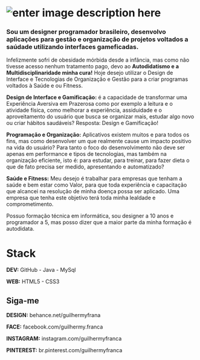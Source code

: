 # ![enter image description here](https://s1.imghub.io/m63Bk.jpg)

### Sou um designer programador brasileiro, desenvolvo aplicações para gestão e organização de projetos voltados a saúdade utilizando interfaces gameficadas.

Infelizmente sofri de obesidade mórbida desde a infância, mas como não tivesse acesso nenhum tratamento pago, devo ao **Autodidatismo e a Multidisciplinaridade minha cura!** Hoje desejo utilizar o Design de Interface e Tecnologias de Organização e Gestão para a criar programas voltados à Saúde e ou Fitness.

**Design de Interface e Gamificação:** é a capacidade de transformar uma Experiência Aversiva em Prazerosa como por exemplo a leitura e o atividade física, como melhorar a experiência, assiduidade e o aproveitamento do usuário que busca se organizar mais, estudar algo novo ou criar hábitos saudáveis? Resposta: Design e Gamificação!

**Programação e Organização:** Aplicativos existem muitos e para todos os fins, mas como desenvolver um que realmente cause um impacto positivo na vida do usuário? Para tanto o foco do desenvolvimento não deve ser apenas em performance e tipos de tecnologias, mas também na organização eficiente, isto é: para estudar, para treinar, para fazer dieta o que de fato precisa ser medido, apresentando e automatizado?

**Saúde e Fitness:** Meu desejo é trabalhar para empresas que tenham a saúde e bem estar como Valor, para que toda experiência e capacitação que alcancei na resolução de minha doença possa ser aplicado. Uma empresa que tenha este objetivo terá toda minha lealdade e comprometimento.

Possuo formação técnica em informática, sou designer a 10 anos e programador a 5, mas posso dizer que a maior parte da minha formação é autodidata.

# Stack

**DEV:** GitHub - Java - MySql

**WEB:** HTML5 - CSS3

## Siga-me

**DESIGN:** behance.net/guilhermyfrana

**FACE:** facebook.com/guilhermy.franca

**INSTAGRAM:** instagram.com/guilhermyfranca

**PINTEREST:** br.pinterest.com/guilhermyfranca

<!--
**GuilhermyFranca/GuilhermyFranca** is a ✨ _special_ ✨ repository because its `README.md` (this file) appears on your GitHub profile.

Here are some ideas to get you started:

- 🔭 I’m currently working on ...
- 🌱 I’m currently learning ...
- 👯 I’m looking to collaborate on ...
- 🤔 I’m looking for help with ...
- 💬 Ask me about ...
- 📫 How to reach me: ...
- 😄 Pronouns: ...
- ⚡ Fun fact: ...
-->
